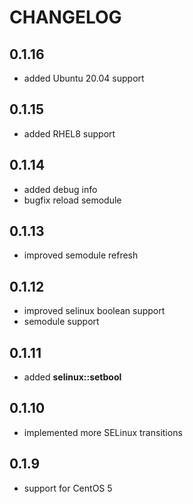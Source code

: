 # CHANGELOG

## 0.1.16

* added Ubuntu 20.04 support

## 0.1.15

* added RHEL8 support

## 0.1.14

* added debug info
* bugfix reload semodule

## 0.1.13

* improved semodule refresh

## 0.1.12

* improved selinux boolean support
* semodule support

## 0.1.11

* added **selinux::setbool**

## 0.1.10

* implemented more SELinux transitions

## 0.1.9

* support for CentOS 5
